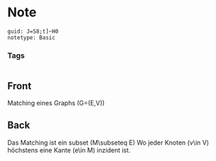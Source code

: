 # Note
```
guid: J=S8;t]~H0
notetype: Basic
```

### Tags
```
```

## Front
Matching eines Graphs \(G=(E,V)\)

## Back
Das Matching ist ein subset \(M\subseteq E\) Wo jeder Knoten \(v\in V\) höchstens eine Kante \(e\in M\) inzident ist.
